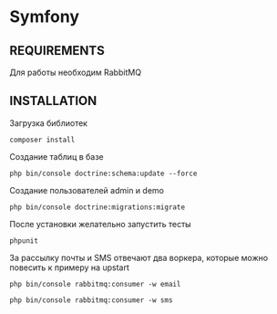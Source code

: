 Symfony
=======

REQUIREMENTS
------------

Для работы необходим RabbitMQ

INSTALLATION
------------

Загрузка библиотек
~~~
composer install
~~~

Создание таблиц в базе
~~~
php bin/console doctrine:schema:update --force
~~~


Создание пользователей admin и demo
~~~
php bin/console doctrine:migrations:migrate
~~~

После установки желательно запустить тесты
~~~
phpunit
~~~

За рассылку почты и SMS отвечают два воркера, которые можно повесить к примеру на upstart
~~~
php bin/console rabbitmq:consumer -w email
~~~
~~~
php bin/console rabbitmq:consumer -w sms
~~~
